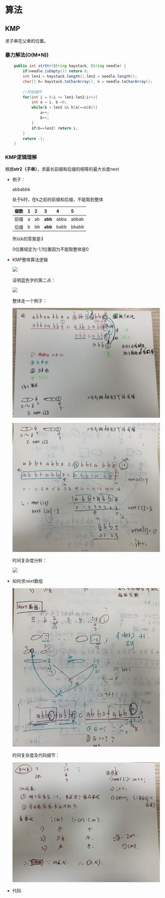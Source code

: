 # 算法

## KMP

求子串在父串的位置。

### 暴力解法(O(M*N))

```java
    public int strStr(String haystack, String needle) {
        if(needle.isEmpty()) return 0;
        int len1 = haystack.length(),len2 = needle.length();
        char[] h= haystack.toCharArray(), n = needle.toCharArray();

        //开始循环
        for(int i = 0;i <= len1-len2;i++){
            int a = i, b =0;
            while(b < len2 && h[a]==n[b]){
                a++;
                b++;
            }
            if(b==len2) return i;
        }
        return -1;
    }
```



### KMP逻辑理解

根据**str2（子串）**，求最长前缀和后缀的相等的最大长度next 

- 例子：

  abbabbk

  处于k时，在k之前的前缀和后缀，不能取到整体

  | 缀数 |  1   | 2    | 3       | 4    | 5     |
  | ---- | :--: | ---- | ------- | ---- | ----- |
  | 前缀 |  a   | ab   | **abb** | abba | abbab |
  | 后缀 |  b   | bb   | **abb** | babb | bbabb |

  所以k的答案是3

  0位置规定为-1,1位置因为不能取整体是0

- KMP整体算法逻辑

  ![](appendix\KMP1.jpg)

  证明蓝色字的第二点：

  ![](appendix\KMP2.jpg)

  整体走一个例子：

  ![](appendix\KMP3.jpg)

  ![](appendix\KMP7.jpg)

  时间复杂度分析：

  ![](appendix\KMP4.jpg)

- 如何求next数组

  ![](appendix\KMP5.jpg)

  时间复杂度及代码细节：

  ![](appendix\KMP6.jpg)

- 代码

  
